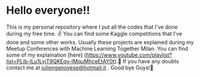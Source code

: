 # Hello everyone!!

This is my personal repository where I put all the codes that I've done during my free time. :v:
You can find some Kaggle competitions that I've done and some other works. 
Usually these projects are explained during my Meetup Conferences with Machine Learning Together Milan. You can find some of my explaination [here] (https://www.youtube.com/playlist?list=PLjb-lLu1LyjT9QKEqy-lMquMhceEtAY0t).:muscle:
If you have any doubts contact me at juliengenovese@hotmail.it .
Good bye Guys!:clap:



